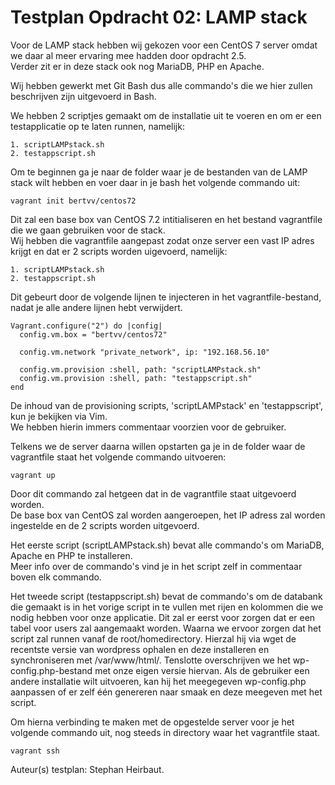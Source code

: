 # Testplan Opdracht 02: LAMP stack

Voor de LAMP stack hebben wij gekozen voor een CentOS 7 server omdat we daar al meer ervaring mee hadden door opdracht 2.5.  
Verder zit er in deze stack ook nog MariaDB, PHP en Apache.  

Wij hebben gewerkt met Git Bash dus alle commando's die we hier zullen beschrijven zijn uitgevoerd in Bash.  

We hebben 2 scriptjes gemaakt om de installatie uit te voeren en om er een testapplicatie op te laten runnen, namelijk:  

    1. scriptLAMPstack.sh  
    2. testappscript.sh  

Om te beginnen ga je naar de folder waar je de bestanden van de LAMP stack wilt hebben en voer daar in je bash het volgende commando uit:
    
    vagrant init bertvv/centos72  
    
Dit zal een base box van CentOS 7.2 intitialiseren en het bestand vagrantfile die we gaan gebruiken voor de stack.  
Wij hebben die vagrantfile aangepast zodat onze server een vast IP adres krijgt en dat er 2 scripts worden uigevoerd, namelijk:  
  
    1. scriptLAMPstack.sh
    2. testappscript.sh
    
Dit gebeurt door de volgende lijnen te injecteren in het vagrantfile-bestand, nadat je alle andere lijnen hebt verwijdert.

    Vagrant.configure("2") do |config|
      config.vm.box = "bertvv/centos72"

      config.vm.network "private_network", ip: "192.168.56.10"

      config.vm.provision :shell, path: "scriptLAMPstack.sh"  
      config.vm.provision :shell, path: "testappscript.sh"  
    end

De inhoud van de provisioning scripts, 'scriptLAMPstack' en 'testappscript', kun je bekijken via Vim.  
We hebben hierin immers commentaar voorzien voor de gebruiker.

Telkens we de server daarna willen opstarten ga je in de folder waar de vagrantfile staat het volgende commando uitvoeren:  

    vagrant up  
    
Door dit commando zal hetgeen dat in de vagrantfile staat uitgevoerd worden.  
De base box van CentOS zal worden aangeroepen, het IP adress zal worden ingestelde en de 2 scripts worden uitgevoerd.  

Het eerste script (scriptLAMPstack.sh) bevat alle commando's om MariaDB, Apache en PHP te installeren.  
Meer info over de commando's vind je in het script zelf in commentaar boven elk commando.  

Het tweede script (testappscript.sh) bevat de commando's om de databank die gemaakt is in het vorige script in te vullen met rijen en kolommen die we nodig hebben voor onze applicatie. 
Dit zal er eerst voor zorgen dat er een tabel voor users zal aangemaakt worden. Waarna we ervoor zorgen dat het script zal runnen vanaf de root/homedirectory. Hierzal hij via wget de recentste versie van wordpress ophalen en deze installeren en synchroniseren met /var/www/html/.
Tenslotte overschrijven we het wp-config.php-bestand met onze eigen versie hiervan. Als de gebruiker een andere installatie wilt uitvoeren, kan hij het meegegeven wp-config.php aanpassen of er zelf één genereren naar smaak en deze meegeven met het script.

Om hierna verbinding te maken met de opgestelde server voor je het volgende commando uit, nog steeds in directory waar het vagrantfile staat.

    vagrant ssh




    
Auteur(s) testplan: Stephan Heirbaut.
